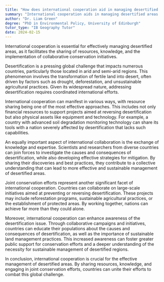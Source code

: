 ```yaml
---
title: "How does international cooperation aid in managing desertified areas?"
summary: "International cooperation aids in managing desertified areas by sharing resources, knowledge, and implementing joint conservation efforts."
author: "Dr. Liam Green"
degree: "PhD in Environmental Policy, University of Edinburgh"
tutor_type: "IB Geography Tutor"
date: 2024-02-15
---
```


International cooperation is essential for effectively managing desertified areas, as it facilitates the sharing of resources, knowledge, and the implementation of collaborative conservation initiatives.

Desertification is a pressing global challenge that impacts numerous countries, particularly those located in arid and semi-arid regions. This phenomenon involves the transformation of fertile land into desert, often driven by factors such as drought, deforestation, and unsustainable agricultural practices. Given its widespread nature, addressing desertification requires coordinated international efforts.

International cooperation can manifest in various ways, with resource sharing being one of the most effective approaches. This includes not only financial resources to support projects aimed at reversing desertification but also physical assets like equipment and technology. For example, a country with advanced soil degradation monitoring technology can share its tools with a nation severely affected by desertification that lacks such capabilities.

An equally important aspect of international collaboration is the exchange of knowledge and expertise. Scientists and researchers from diverse countries can join forces to investigate the causes and consequences of desertification, while also developing effective strategies for mitigation. By sharing their discoveries and best practices, they contribute to a collective understanding that can lead to more effective and sustainable management of desertified areas.

Joint conservation efforts represent another significant facet of international cooperation. Countries can collaborate on large-scale initiatives aimed at preventing or reversing desertification. These projects may include reforestation programs, sustainable agricultural practices, or the establishment of protected areas. By working together, nations can achieve far more than they could alone.

Moreover, international cooperation can enhance awareness of the desertification issue. Through collaborative campaigns and initiatives, countries can educate their populations about the causes and consequences of desertification, as well as the importance of sustainable land management practices. This increased awareness can foster greater public support for conservation efforts and a deeper understanding of the necessity for sustainable management of desertified regions.

In conclusion, international cooperation is crucial for the effective management of desertified areas. By sharing resources, knowledge, and engaging in joint conservation efforts, countries can unite their efforts to combat this global challenge.
    